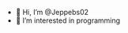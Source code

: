 - 👋 Hi, I’m @Jeppebs02
- 👀 I’m interested in programming

<!---
Jeppebs02/Jeppebs02 is a ✨ special ✨ repository because its `README.md` (this file) appears on your GitHub profile.
You can click the Preview link to take a look at your changes.
--->
